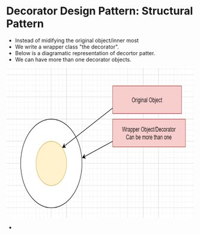 # Decorator Design Pattern: Structural Pattern
* Instead of midifying the original object/inner most 
* We write a wrapper class "the decorator".
* Below is a diagramatic representation of decortor patter.
* We can have more than one decorator objects.

<img src="https://github.com/msomi22/designpatterns/blob/master/files/decorator.PNG" alt="Decorator pattern" width="500" height="400">

* 
